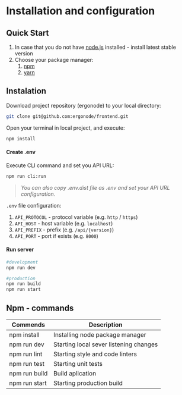 # Installation and configuration

## Quick Start

1. In case that you do not have [node.js](https://nodejs.org/en/download/) installed - install latest stable version
2. Choose your package manager:
    1. [npm](https://www.npmjs.com/get-npm)
    2. [yarn](https://yarnpkg.com/en/docs/install#mac-stable)


## Instalation

Download project repository (ergonode) to your local directory:
```bash
git clone git@github.com:ergonode/frontend.git
```
Open your terminal in local project, and execute:
```bash
npm install
```
#### Create .env
Execute CLI command and set you API URL:
```bash
npm run cli:run
```
> *You can also copy .env.dist file as .env and set your API URL configuration.*
> 
```.env``` file configuration:
1. ```API_PROTOCOL``` - protocol variable (e.g. ```http``` / ```https```)
2. ```API_HOST``` - host variable (e.g. ```localhost```)
3. ```API_PREFIX``` - prefix (e.g. ```/api/{version}```)
4. ```API_PORT``` -  port if exists (e.g. ```8000```)

#### Run server
```bash
#development
npm run dev

#production
npm run build
npm run start
```

## Npm - commands

| Commends    | Description                            |
|-------------|----------------------------------------|
| npm install | Installing node package manager |
| npm run dev | Starting local sever listening changes |
| npm run lint | Starting style and code linters |
| npm run test | Starting unit tests |
| npm run build | Build aplication |
| npm run start | Starting production build |

